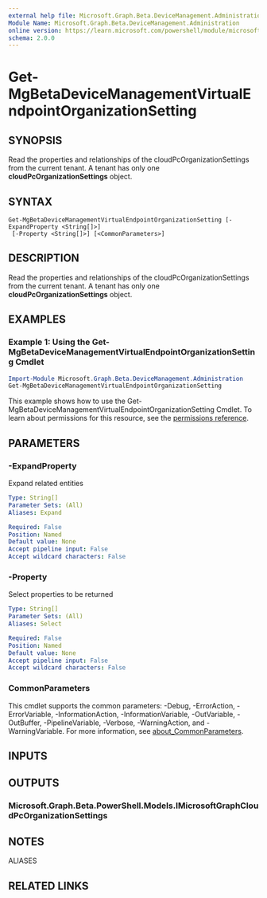 ```yaml
---
external help file: Microsoft.Graph.Beta.DeviceManagement.Administration-help.xml
Module Name: Microsoft.Graph.Beta.DeviceManagement.Administration
online version: https://learn.microsoft.com/powershell/module/microsoft.graph.beta.devicemanagement.administration/get-mgbetadevicemanagementvirtualendpointorganizationsetting
schema: 2.0.0
---
```


# Get-MgBetaDeviceManagementVirtualEndpointOrganizationSetting

## SYNOPSIS
Read the properties and relationships of the cloudPcOrganizationSettings from the current tenant.
A tenant has only one **cloudPcOrganizationSettings** object.

## SYNTAX

```
Get-MgBetaDeviceManagementVirtualEndpointOrganizationSetting [-ExpandProperty <String[]>]
 [-Property <String[]>] [<CommonParameters>]
```

## DESCRIPTION
Read the properties and relationships of the cloudPcOrganizationSettings from the current tenant.
A tenant has only one **cloudPcOrganizationSettings** object.

## EXAMPLES
### Example 1: Using the Get-MgBetaDeviceManagementVirtualEndpointOrganizationSetting Cmdlet
```powershell
Import-Module Microsoft.Graph.Beta.DeviceManagement.Administration
Get-MgBetaDeviceManagementVirtualEndpointOrganizationSetting
```
This example shows how to use the Get-MgBetaDeviceManagementVirtualEndpointOrganizationSetting Cmdlet.
To learn about permissions for this resource, see the [permissions reference](/graph/permissions-reference).

## PARAMETERS

### -ExpandProperty
Expand related entities

```yaml
Type: String[]
Parameter Sets: (All)
Aliases: Expand

Required: False
Position: Named
Default value: None
Accept pipeline input: False
Accept wildcard characters: False
```

### -Property
Select properties to be returned

```yaml
Type: String[]
Parameter Sets: (All)
Aliases: Select

Required: False
Position: Named
Default value: None
Accept pipeline input: False
Accept wildcard characters: False
```

### CommonParameters
This cmdlet supports the common parameters: -Debug, -ErrorAction, -ErrorVariable, -InformationAction, -InformationVariable, -OutVariable, -OutBuffer, -PipelineVariable, -Verbose, -WarningAction, and -WarningVariable. For more information, see [about_CommonParameters](http://go.microsoft.com/fwlink/?LinkID=113216).

## INPUTS

## OUTPUTS

### Microsoft.Graph.Beta.PowerShell.Models.IMicrosoftGraphCloudPcOrganizationSettings
## NOTES

ALIASES

## RELATED LINKS
